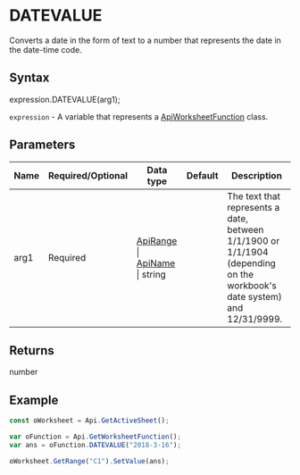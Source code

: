 # DATEVALUE

Converts a date in the form of text to a number that represents the date in the date-time code.

## Syntax

expression.DATEVALUE(arg1);

`expression` - A variable that represents a [ApiWorksheetFunction](../ApiWorksheetFunction.md) class.

## Parameters

| **Name** | **Required/Optional** | **Data type** | **Default** | **Description** |
| ------------- | ------------- | ------------- | ------------- | ------------- |
| arg1 | Required | [ApiRange](../../ApiRange/ApiRange.md) &#124; [ApiName](../../ApiName/ApiName.md) &#124; string |  | The text that represents a date, between 1/1/1900 or 1/1/1904 (depending on the workbook's date system) and 12/31/9999. |

## Returns

number

## Example



```javascript
const oWorksheet = Api.GetActiveSheet();

var oFunction = Api.GetWorksheetFunction();
var ans = oFunction.DATEVALUE("2018-3-16"); 

oWorksheet.GetRange("C1").SetValue(ans);

```

